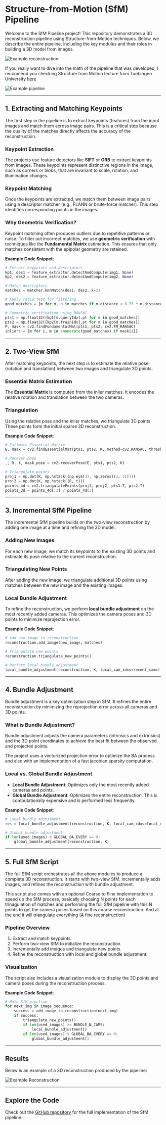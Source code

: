 # Structure-from-Motion (SfM) Pipeline

Welcome to the SfM Pipeline project! This repository demonstrates a 3D reconstruction pipeline using Structure-from-Motion techniques. Below, we describe the entire pipeline, including the key modules and their roles in building a 3D model from images.

![Example reconstruction](assets/sfm.gif)

If you really want to dive into the math of the pipeline that was developed, I reccomend you checking Structure from Motion lecture from Tuebingen University [here](https://uni-tuebingen.de/fakultaeten/mathematisch-naturwissenschaftliche-fakultaet/fachbereiche/informatik/lehrstuehle/autonomous-vision/lectures/computer-vision/)

![Example pipeline](assets/images/pipeline.png)

---

## 1. Extracting and Matching Keypoints

The first step in the pipeline is to extract keypoints (features) from the input images and match them across image pairs. This is a critical step because the quality of the matches directly affects the accuracy of the reconstruction.

### Keypoint Extraction
The projects use feature detectors like **SIFT** or **ORB** to extract keypoints from images. These keypoints represent distinctive regions in the image, such as corners or blobs, that are invariant to scale, rotation, and illumination changes.

### Keypoint Matching
Once the keypoints are extracted, we match them between image pairs using a descriptor matcher (e.g., FLANN or brute-force matcher). This step identifies corresponding points in the images.

### Why Geometric Verification?
Keypoint matching often produces outliers due to repetitive patterns or noise. To filter out incorrect matches, we use **geometric verification** with techniques like the **Fundamental Matrix** estimation. This ensures that only matches consistent with the epipolar geometry are retained.

**Example Code Snippet**:
```python
# Extract keypoints and descriptors
kp1, des1 = feature_extractor.detectAndCompute(img1, None)
kp2, des2 = feature_extractor.detectAndCompute(img2, None)

# Match descriptors
matches = matcher.knnMatch(des1, des2, k=2)

# Apply ratio test for filtering
good_matches = [m for m, n in matches if m.distance < 0.75 * n.distance]

# Geometric verification using RANSAC
pts1 = np.float32([kp1[m.queryIdx].pt for m in good_matches])
pts2 = np.float32([kp2[m.trainIdx].pt for m in good_matches])
F, mask = cv2.findFundamentalMat(pts1, pts2, cv2.FM_RANSAC)
inliers = [m for i, m in enumerate(good_matches) if mask[i]]
```

---

## 2. Two-View SfM

After matching keypoints, the next step is to estimate the relative pose (rotation and translation) between two images and triangulate 3D points.

### Essential Matrix Estimation
The **Essential Matrix** is computed from the inlier matches. It encodes the relative rotation and translation between the two cameras.

### Triangulation
Using the relative pose and the inlier matches, we triangulate 3D points. These points form the initial sparse 3D reconstruction.

**Example Code Snippet**:
```python
# Estimate Essential Matrix
E, mask = cv2.findEssentialMat(pts1, pts2, K, method=cv2.RANSAC, threshold=1.0)

# Recover pose
_, R, t, mask_pose = cv2.recoverPose(E, pts1, pts2, K)

# Triangulate points
proj1 = np.dot(K, np.hstack((np.eye(3), np.zeros((3, 1)))))
proj2 = np.dot(K, np.hstack((R, t)))
points_4d = cv2.triangulatePoints(proj1, proj2, pts1.T, pts2.T)
points_3d = points_4d[:3] / points_4d[3]
```

---

## 3. Incremental SfM Pipeline

The incremental SfM pipeline builds on the two-view reconstruction by adding one image at a time and refining the 3D model.

### Adding New Images
For each new image, we match its keypoints to the existing 3D points and estimate its pose relative to the current reconstruction.

### Triangulating New Points
After adding the new image, we triangulate additional 3D points using matches between the new image and the existing images.

### Local Bundle Adjustment
To refine the reconstruction, we perform **local bundle adjustment** on the most recently added cameras. This optimizes the camera poses and 3D points to minimize reprojection error.

**Example Code Snippet**:
```python
# Add new image to reconstruction
reconstruction.add_image(new_image, matches)

# Triangulate new points
reconstruction.triangulate_new_points()

# Perform local bundle adjustment
local_bundle_adjustment(reconstruction, K, local_cam_idxs=recent_cams)
```

---

## 4. Bundle Adjustment

Bundle adjustment is a key optimization step in SfM. It refines the entire reconstruction by minimizing the reprojection error across all cameras and 3D points.

### What is Bundle Adjustment?
Bundle adjustment adjusts the camera parameters (intrinsics and extrinsics) and the 3D point coordinates to achieve the best fit between the observed and projected points.

The project uses a vectorized projection error to optimize the BA process and also with an implementation of a fast jacobian sparsity computation.

### Local vs. Global Bundle Adjustment
- **Local Bundle Adjustment**: Optimizes only the most recently added cameras and points.
- **Global Bundle Adjustment**: Optimizes the entire reconstruction. This is computationally expensive and is performed less frequently.

**Example Code Snippet**:
```python
# Local bundle adjustment
res = local_bundle_adjustment(reconstruction, K, local_cam_idxs=local_cams)

# Global bundle adjustment
if len(used_images) % GLOBAL_BA_EVERY == 0:
    global_bundle_adjustment(reconstruction, K)
```

---

## 5. Full SfM Script

The full SfM script orchestrates all the above modules to produce a complete 3D reconstruction. It starts with two-view SfM, incrementally adds images, and refines the reconstruction with bundle adjustment.

This script also comes with an optional Coarse to Fine implementation to speed up the SfM process, basically choosing N points for each trinagulation of matches and performing the full SfM pipeline with this N points to get the camera poses based on this coarse reconstruction. And at the end it will triangulate everything (A fine reconstruction)

### Pipeline Overview
1. Extract and match keypoints.
2. Perform two-view SfM to initialize the reconstruction.
3. Incrementally add images and triangulate new points.
4. Refine the reconstruction with local and global bundle adjustment.

### Visualization
The script also includes a visualization module to display the 3D points and camera poses during the reconstruction process.

**Example Code Snippet**:
```python
# Main SfM pipeline
for next_img in image_sequence:
    success = add_image_to_reconstruction(next_img)
    if success:
        triangulate_new_points()
        if len(used_images) >= BUNDLE_N_CAMS:
            local_bundle_adjustment()
        if len(used_images) % GLOBAL_BA_EVERY == 0:
            global_bundle_adjustment()
```

---

## Results

Below is an example of a 3D reconstruction produced by the pipeline:

![Example Reconstruction](assets/images/example.png)

---

## Explore the Code

Check out the [GitHub repository](https://github.com/luisrodolfo10/incremental_sfm) for the full implementation of the SfM pipeline.
